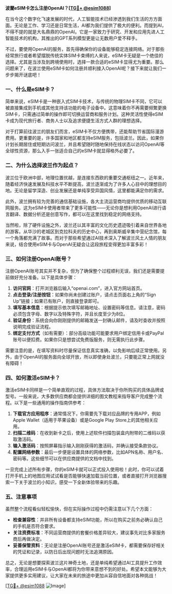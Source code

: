 **波蘭eSIM卡怎么注册OpenAI？[[TG💪+ @esim1088](https://t.me/s/esim1088)]**

在当今这个数字化飞速发展的时代，人工智能技术已经渗透到我们生活的方方面面。无论是工作、学习还是日常生活，AI都为我们提供了极大的便利。而提到AI，不得不提的就是大名鼎鼎的OpenAI。它是一家致力于研究、开发和应用先进人工智能技术的机构，其推出的GPT系列模型更是让无数用户爱不释手。

不过，要使用OpenAI的服务，首先得确保你的设备能够稳定连接网络。对于那些经常旅行或者希望摆脱传统实体SIM卡束缚的人来说，eSIM卡无疑是一个绝佳的选择。尤其是当涉及到跨境使用时，选择一款合适的eSIM卡显得尤为重要。那么问题来了，在波兰使用eSIM卡如何注册并顺利接入OpenAI呢？接下来就让我们一步步揭开谜底吧！

### 一、什么是eSIM卡？

简单来说，eSIM卡是一种嵌入式SIM卡技术，与传统的物理SIM卡不同，它可以被直接集成到手机或其他支持该功能的电子设备中。这意味着你不再需要频繁更换SIM卡，只需通过简单的操作即可切换运营商和服务计划。这种灵活性使得eSIM卡成为现代旅行者、商务人士以及追求便捷生活方式人群的理想选择。

对于打算前往波兰的朋友们而言，eSIM卡不仅方便携带，还能帮助节省国际漫游费用。更重要的是，许多国家和地区都支持eSIM服务，包括波兰。因此，如果你计划长期居住或短期访问波兰，并且希望随时随地保持在线状态以访问OpenAI等全球性资源，那么入手一张适合自己的eSIM卡就显得格外必要了。

### 二、为什么选择波兰作为起点？

波兰位于欧洲中部，地理位置优越，是连接东西欧的重要交通枢纽之一。近年来，随着经济快速发展及科技水平不断提高，波兰逐渐成为了许多人心目中的理想目的地。无论是留学深造、创业发展还是单纯享受异国风情，这里都能满足你的需求。

此外，波兰拥有较为完善的通信基础设施，各大主流运营商均提供优质的移动互联网服务。这为eSIM卡使用者带来了更多可能性——无论你是想利用OpenAI进行语言翻译、数据分析还是创意写作，都可以在这里找到稳定的网络支持。

当然啦，除了硬件设施之外，波兰还以其丰富的文化历史遗迹吸引着来自世界各地的游客。从华沙的老城区到克拉科夫的历史中心，再到奥斯威辛集中营纪念馆，每一个角落都充满了故事。而对于那些希望通过AI技术深入了解波兰风土人情的朋友来说，结合使用eSIM卡与OpenAI无疑会让这段旅程变得更加丰富多彩！

### 三、如何注册OpenAI账号？

注册OpenAI账号其实并不复杂，但为了确保整个过程顺利无误，我们还是需要提前做好充分准备。以下是具体步骤：

1. **访问官网**：打开浏览器后输入“openai.com”，进入官方网站首页。
2. **点击登录/注册按钮**：如果你尚未创建过账户，请点击页面右上角的“Sign Up”链接；如果已有账户，则直接登录即可。
3. **填写基本信息**：根据提示依次填写邮箱地址、设置密码等信息。请注意，密码必须包含字母、数字以及特殊字符，并且长度至少为8位。
4. **验证身份**：系统会向你刚刚提供的邮箱发送一封确认邮件，请及时查收并按照说明完成验证流程。
5. **绑定支付方式**（如有需要）：部分高级功能可能要求用户绑定信用卡或PayPal账号以便扣费。如果你只是想尝试免费版服务，则无需执行此步骤。

需要注意的是，在填写资料时尽量保证信息真实准确，以免影响后续正常使用。另外，由于OpenAI的服务面向全球开放，所以即使身处波兰，只要能正常上网就没有障碍！

### 四、如何激活eSIM卡？

激活eSIM卡同样是一个简单直观的过程，具体方法取决于你所购买的具体品牌或型号。一般来说，大多数供应商都会提供详细的图文教程来指导客户完成整个流程。以下是一些通用的操作指南供参考：

1. **下载官方应用程序**：通常情况下，你需要先下载对应品牌的专用APP，例如Apple Wallet（适用于苹果设备）或是Google Play Store上的其他相关应用。
2. **扫描二维码**：在收到新卡之后，使用上述软件扫描包装盒内附带的二维码以获取激活码。
3. **输入激活码**：按照屏幕指示输入刚刚获得的激活码，并确认接受条款协议。
4. **配置网络参数**：最后一步便是设置具体的网络参数，比如APN名称、用户名、密码等。这些细节可以在供应商提供的文档中找到。

一旦完成上述所有步骤，你的eSIM卡就可以正式投入使用啦！此时，你可以试着打开手机上的地图应用试试看是否能够快速加载当前位置，或者直接打开浏览器搜索一下关于波兰的小知识，感受一下全新体验带来的乐趣。

### 五、注意事项

虽然整个流程看似轻松愉快，但在实际操作过程中仍需注意以下几个方面：

- **检查兼容性**：并非所有设备都支持eSIM功能，所以在购买之前务必确认自己的手机是否符合要求。
- **关注资费标准**：不同运营商提供的套餐价格差异较大，建议事先对比多家服务商后再做决定。
- **妥善保管资料**：无论是注册OpenAI账号还是激活eSIM卡，都需要保存好相关的凭证和记录，以防日后出现问题时无法追溯原因。

总之，无论是想要探索波兰这片神奇土地，还是单纯希望通过AI工具提升工作效率，合理运用eSIM卡与OpenAI都将为你带来意想不到的好处。希望本文能够为大家提供更多实用建议，让大家在未来的旅途中更加从容自信地面对各种挑战！

[[TG💪+ @esim1088](https://t.me/s/esim1088) ![Image](https://i.postimg.cc/4NQfJmqS/Snipaste-2025-05-13-00-14-12.png)]